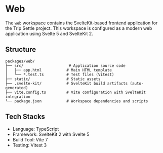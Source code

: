 # Web

The `web` workspace contains the SvelteKit-based frontend application for the Trip Settle project.
This workspace is configured as a modern web application using Svelte 5 and SvelteKit 2.

## Structure

```text
packages/web/
├── src/                    # Application source code
│   ├── app.html           # Main HTML template
│   └── *.test.ts          # Test files (Vitest)
├── static/                # Static assets
├── .svelte-kit/           # SvelteKit build artifacts (auto-generated)
├── vite.config.ts         # Vite configuration with SvelteKit integration
└── package.json           # Workspace dependencies and scripts
```

## Tech Stacks

- Language: TypeScript
- Framework: SvelteKit 2 with Svelte 5
- Build Tool: Vite 7
- Testing: Vitest 3
 